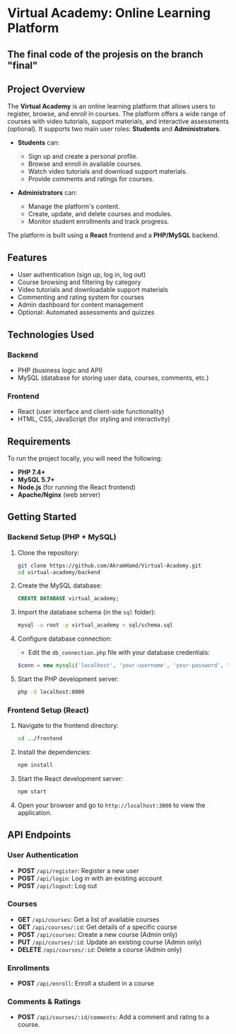 # Virtual Academy: Online Learning Platform
## The final code of the projesis on the branch "final"
## Project Overview
The **Virtual Academy** is an online learning platform that allows users to register, browse, and enroll in courses. The platform offers a wide range of courses with video tutorials, support materials, and interactive assessments (optional). It supports two main user roles: **Students** and **Administrators**.

- **Students** can:
  - Sign up and create a personal profile.
  - Browse and enroll in available courses.
  - Watch video tutorials and download support materials.
  - Provide comments and ratings for courses.
  
- **Administrators** can:
  - Manage the platform's content.
  - Create, update, and delete courses and modules.
  - Monitor student enrollments and track progress.
  
The platform is built using a  **React** frontend and a **PHP/MySQL** backend.

## Features
- User authentication (sign up, log in, log out)
- Course browsing and filtering by category
- Video tutorials and downloadable support materials
- Commenting and rating system for courses
- Admin dashboard for content management
- Optional: Automated assessments and quizzes

## Technologies Used
### Backend
- PHP (business logic and API)
- MySQL (database for storing user data, courses, comments, etc.)

### Frontend
- React (user interface and client-side functionality)
- HTML, CSS, JavaScript (for styling and interactivity)

## Requirements
To run the project locally, you will need the following:

- **PHP 7.4+**
- **MySQL 5.7+**
- **Node.js** (for running the React frontend)
- **Apache/Nginx** (web server)

## Getting Started

### Backend Setup (PHP + MySQL)
1. Clone the repository:
    ```bash
    git clone https://github.com/AkramHamd/Virtual-Academy.git
    cd virtual-academy/backend
    ```

2. Create the MySQL database:
    ```sql
    CREATE DATABASE virtual_academy;
    ```

3. Import the database schema (in the `sql` folder):
    ```bash
    mysql -u root -p virtual_academy < sql/schema.sql
    ```

4. Configure database connection:
    - Edit the `db_connection.php` file with your database credentials:
    ```php
    $conn = new mysqli('localhost', 'your-username', 'your-password', 'virtual_academy');
    ```

5. Start the PHP development server:
    ```bash
    php -S localhost:8000
    ```

### Frontend Setup (React)
1. Navigate to the frontend directory:
    ```bash
    cd ../frontend
    ```

2. Install the dependencies:
    ```bash
    npm install
    ```

3. Start the React development server:
    ```bash
    npm start
    ```

4. Open your browser and go to `http://localhost:3000` to view the application.

## API Endpoints

### User Authentication
- **POST** `/api/register`: Register a new user
- **POST** `/api/login`: Log in with an existing account
- **POST** `/api/logout`: Log out

### Courses
- **GET** `/api/courses`: Get a list of available courses
- **GET** `/api/courses/:id`: Get details of a specific course
- **POST** `/api/courses`: Create a new course (Admin only)
- **PUT** `/api/courses/:id`: Update an existing course (Admin only)
- **DELETE** `/api/courses/:id`: Delete a course (Admin only)

### Enrollments
- **POST** `/api/enroll`: Enroll a student in a course

### Comments & Ratings
- **POST** `/api/courses/:id/comments`: Add a comment and rating to a course.


